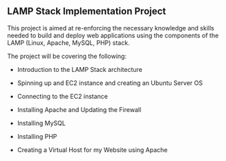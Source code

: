 
## LAMP Stack Implementation Project

This project is aimed at re-enforcing the necessary knowledge and skills needed to build and deploy web applications using the components of the LAMP (Linux, Apache, MySQL, PHP) stack.

The project will be covering the following:

- Introduction to the LAMP Stack architecture

- Spinning up and EC2 instance and creating an Ubuntu Server OS

- Connecting to the EC2 instance

- Installing Apache and Updating the Firewall

- Installing MySQL

- Installing PHP

- Creating a Virtual Host for my Website using Apache






